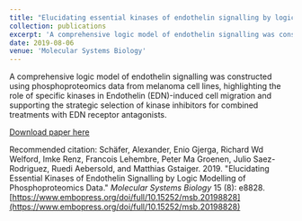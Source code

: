 ```yaml
---
title: "Elucidating essential kinases of endothelin signalling by logic modelling of phosphoproteomics data"
collection: publications
excerpt: 'A comprehensive logic model of endothelin signalling was constructed using phosphoproteomics data from melanoma cell lines, highlighting the role of specific kinases in Endothelin (EDN)-induced cell migration and supporting the strategic selection of kinase inhibitors for combined treatments with EDN receptor antagonists.'
date: 2019-08-06
venue: 'Molecular Systems Biology'
---
```

A comprehensive logic model of endothelin signalling was constructed using phosphoproteomics data from melanoma cell lines, highlighting the role of specific kinases in Endothelin (EDN)-induced cell migration and supporting the strategic selection of kinase inhibitors for combined treatments with EDN receptor antagonists.


[Download paper here](http://enio23.github.io/files/paper002.pdf)

Recommended citation: Schäfer, Alexander, Enio Gjerga, Richard Wd Welford, Imke Renz, Francois Lehembre, Peter Ma Groenen, Julio Saez-Rodriguez, Ruedi Aebersold, and Matthias Gstaiger. 2019. "Elucidating Essential Kinases of Endothelin Signalling by Logic Modelling of Phosphoproteomics Data." _Molecular Systems Biology_ 15 (8): e8828. [https://www.embopress.org/doi/full/10.15252/msb.20198828](https://www.embopress.org/doi/full/10.15252/msb.20198828)